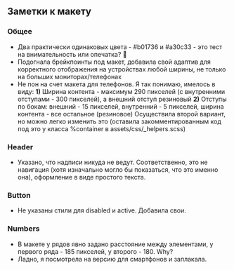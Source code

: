 ## Заметки к макету

### Общее
- Два практически одинаковых цвета - #b01736 и #a30c33 - это тест на внимательность или опечатка? :thinking:
- Подогнала брейкпоинты под макет, добавила свой адаптив для корректного отображения на устройствах любой ширины, не только на больших мониторах/телефонах
- Не пон на счет макета для телефонов. Я так понимаю, имелось в виду:
**1)** Ширина контента - максимум 290 пикселей (с внутренними отступами - 300 пикселей), а внешний отступ резиновый
**2)** Отступы по бокам: внешний - 15 пикселей, внутренний - 5 пикселей, ширина контента - все остальное (резиновое)
Осуществила второй вариант, но можно легко изменить это (оставила закомментированным код под это у класса %container в assets/css/_helpers.scss)

### Header
- Указано, что надписи никуда не ведут. Соответственно, это не навигация (хотя изначально могло бы показаться, что это именно она), оформление в виде простого текста.

### Button
- Не указаны стили для disabled и active. Добавила свои.

### Numbers
- В макете у рядов явно задано расстояние между элементами, у первого ряда - 185 пикселей, у второго - 180. Why?
- Ладно, я посмотрела на версию для смартфонов и заплакала.

